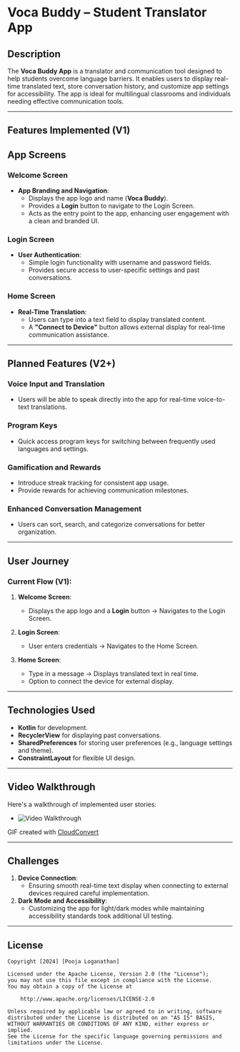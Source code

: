 # Voca Buddy – Student Translator App  

## Description  
The **Voca Buddy App** is a translator and communication tool designed to help students overcome language barriers. It enables users to display real-time translated text, store conversation history, and customize app settings for accessibility. The app is ideal for multilingual classrooms and individuals needing effective communication tools.  

---

## Features Implemented (V1)  

## App Screens  

### Welcome Screen  
- **App Branding and Navigation**:  
    - Displays the app logo and name (**Voca Buddy**).  
    - Provides a **Login** button to navigate to the Login Screen.  
    - Acts as the entry point to the app, enhancing user engagement with a clean and branded UI.

### Login Screen  
- **User Authentication**:  
    - Simple login functionality with username and password fields.  
    - Provides secure access to user-specific settings and past conversations.

### Home Screen  
- **Real-Time Translation**:  
    - Users can type into a text field to display translated content.  
    - A **"Connect to Device"** button allows external display for real-time communication assistance.

---

## Planned Features (V2+)  

### Voice Input and Translation  
- Users will be able to speak directly into the app for real-time voice-to-text translations.  

### Program Keys  
- Quick access program keys for switching between frequently used languages and settings.  

### Gamification and Rewards  
- Introduce streak tracking for consistent app usage.  
- Provide rewards for achieving communication milestones.  

### Enhanced Conversation Management  
- Users can sort, search, and categorize conversations for better organization.  

---

## User Journey  

### Current Flow (V1):  
1. **Welcome Screen**:  
    - Displays the app logo and a **Login** button → Navigates to the Login Screen.  

2. **Login Screen**:  
    - User enters credentials → Navigates to the Home Screen.  

3. **Home Screen**:  
    - Type in a message → Displays translated text in real time.  
    - Option to connect the device for external display.  


---

## Technologies Used  
- **Kotlin** for development.  
- **RecyclerView** for displaying past conversations.  
- **SharedPreferences** for storing user preferences (e.g., language settings and theme).  
- **ConstraintLayout** for flexible UI design.  

---

## Video Walkthrough  

Here's a walkthrough of implemented user stories:  

- <img src='assets/VocaBuddyWalkthrough.gif' title='Video Walkthrough' width='' alt='Video Walkthrough' />  

GIF created with [CloudConvert](https://cloudconvert.com/)  

---

## Challenges  
1. **Device Connection**:  
    - Ensuring smooth real-time text display when connecting to external devices required careful implementation.  
2. **Dark Mode and Accessibility**:  
    - Customizing the app for light/dark modes while maintaining accessibility standards took additional UI testing.  

---

## License  

    Copyright [2024] [Pooja Loganathan]  

    Licensed under the Apache License, Version 2.0 (the "License");  
    you may not use this file except in compliance with the License.  
    You may obtain a copy of the License at  

        http://www.apache.org/licenses/LICENSE-2.0  

    Unless required by applicable law or agreed to in writing, software  
    distributed under the License is distributed on an "AS IS" BASIS,  
    WITHOUT WARRANTIES OR CONDITIONS OF ANY KIND, either express or implied.  
    See the License for the specific language governing permissions and  
    limitations under the License.  

